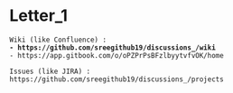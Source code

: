 # Letter\_1

<pre class="language-markdown"><code class="lang-markdown">Wiki (like Confluence) :
<strong>- https://github.com/sreegithub19/discussions_/wiki 
</strong>- https://app.gitbook.com/o/oPZPrPsBFzlbyytvfvOK/home 

Issues (like JIRA) : https://github.com/sreegithub19/discussions_/projects 
</code></pre>
